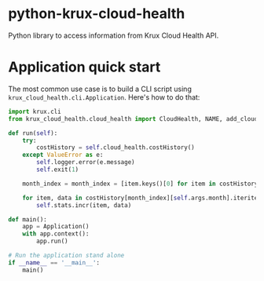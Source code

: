 python-krux-cloud-health
===============

Python library to access information from Krux Cloud Health API.

Application quick start
===============
The most common use case is to build a CLI script using `krux_cloud_health.cli.Application`. Here's how to do that:

```python
import krux.cli
from krux_cloud_health.cloud_health import CloudHealth, NAME, add_cloud_health_cli_arguments, get_cloud_health

def run(self):
    try:
        costHistory = self.cloud_health.costHistory()
    except ValueError as e:
        self.logger.error(e.message)
        self.exit(1)

    month_index = month_index = [item.keys()[0] for item in costHistory].index(self.args.month)

    for item, data in costHistory[month_index][self.args.month].iteritems():
        self.stats.incr(item, data)

def main():
    app = Application()
    with app.context():
        app.run()

# Run the application stand alone
if __name__ == '__main__':
    main()
```
